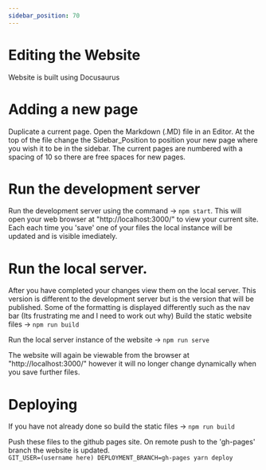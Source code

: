 ```yaml
---
sidebar_position: 70
---
```


# Editing the Website

Website is built using Docusaurus

# Adding a new page
Duplicate a current page. Open the Markdown (.MD) file in an Editor. At the top of the file change the Sidebar_Position to position your new page where you wish it to be in the sidebar. The current pages are numbered with a spacing of 10 so there are free spaces for new pages. 

# Run the development server
Run the development server using the command -> `npm start`. This will open your web browser at "http://localhost:3000/" to view your current site. Each each time you 'save' one of your files the local instance will be updated and is visible imediately. 

# Run the local server. 
After you have completed your changes view them on the local server. This version is different to the development server but is the version that will be published. Some of the formatting is displayed differently such as the nav bar (Its frustrating me and I need to work out why) 
Build the static website files -> `npm run build`

Run the local server instance of the website -> `npm run serve`

The website will again be viewable from the browser at "http://localhost:3000/" however it will no longer change dynamically when you save further files.  

# Deploying
If you have not already done so build the static files -> `npm run build`

Push these files to the github pages site. On remote push to the 'gh-pages' branch the website is updated.  
`GIT_USER=(username here) DEPLOYMENT_BRANCH=gh-pages yarn deploy`


